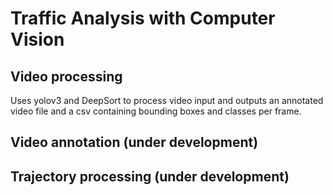 # Traffic Analysis with Computer Vision

## Video processing
Uses yolov3 and DeepSort to process video input and outputs an annotated video file and  a csv containing bounding boxes and classes per frame.

## Video annotation (under development)

## Trajectory processing (under development)

